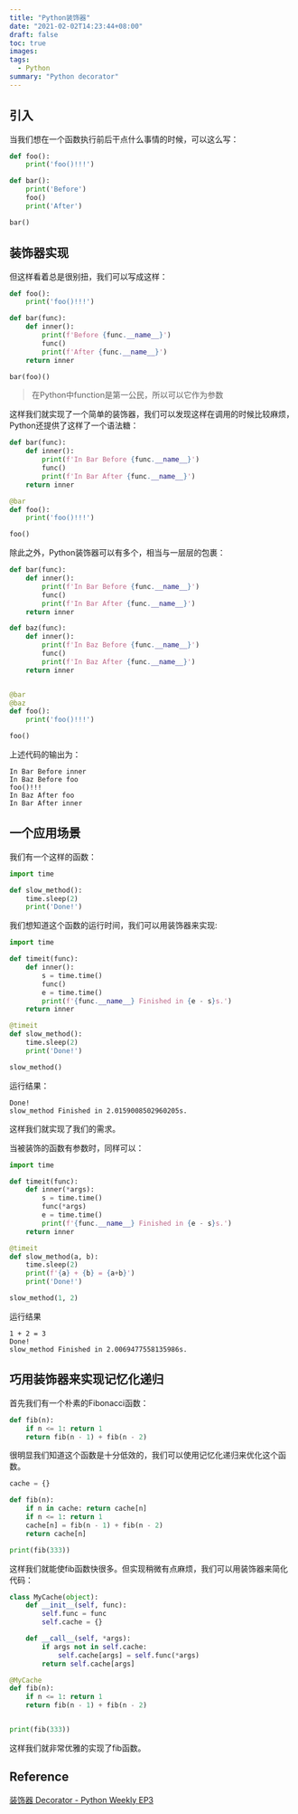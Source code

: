 ```yaml
---
title: "Python装饰器"
date: "2021-02-02T14:23:44+08:00"
draft: false
toc: true
images:
tags:
  - Python
summary: "Python decorator"
---
```


## 引入

当我们想在一个函数执行前后干点什么事情的时候，可以这么写：

```python
def foo():
	print('foo()!!!')

def bar():
	print('Before')
	foo()
	print('After')

bar()
```

## 装饰器实现

但这样看着总是很别扭，我们可以写成这样：

```python
def foo():
	print('foo()!!!')

def bar(func):
	def inner():
		print(f'Before {func.__name__}')
		func()
		print(f'After {func.__name__}')
	return inner

bar(foo)()
```

>在Python中function是第一公民，所以可以它作为参数


这样我们就实现了一个简单的装饰器，我们可以发现这样在调用的时候比较麻烦，Python还提供了这样了一个语法糖：


```python
def bar(func):
	def inner():
		print(f'In Bar Before {func.__name__}')
		func()
		print(f'In Bar After {func.__name__}')
	return inner

@bar
def foo():
	print('foo()!!!')

foo()
```

除此之外，Python装饰器可以有多个，相当与一层层的包裹：

```python
def bar(func):
	def inner():
		print(f'In Bar Before {func.__name__}')
		func()
		print(f'In Bar After {func.__name__}')
	return inner

def baz(func):
	def inner():
		print(f'In Baz Before {func.__name__}')
		func()
		print(f'In Baz After {func.__name__}')
	return inner


@bar
@baz
def foo():
	print('foo()!!!')

foo()
```

上述代码的输出为：
```
In Bar Before inner
In Baz Before foo
foo()!!!
In Baz After foo
In Bar After inner
```

## 一个应用场景

我们有一个这样的函数：

```python
import time

def slow_method():
	time.sleep(2)
	print('Done!')
```

我们想知道这个函数的运行时间，我们可以用装饰器来实现:

```python
import time

def timeit(func):
	def inner():
		s = time.time()
		func()
		e = time.time()
		print(f'{func.__name__} Finished in {e - s}s.')
	return inner

@timeit
def slow_method():
	time.sleep(2)
	print('Done!')

slow_method()
```

运行结果：
```
Done!
slow_method Finished in 2.0159008502960205s.
```

这样我们就实现了我们的需求。

当被装饰的函数有参数时，同样可以：

```python
import time

def timeit(func):
	def inner(*args):
		s = time.time()
		func(*args)
		e = time.time()
		print(f'{func.__name__} Finished in {e - s}s.')
	return inner

@timeit
def slow_method(a, b):
	time.sleep(2)
	print(f'{a} + {b} = {a+b}')
	print('Done!')

slow_method(1, 2)
```

运行结果

```
1 + 2 = 3
Done!
slow_method Finished in 2.0069477558135986s.
```

## 巧用装饰器来实现记忆化递归

首先我们有一个朴素的Fibonacci函数：

```python
def fib(n):
	if n <= 1: return 1
	return fib(n - 1) + fib(n - 2)
```

很明显我们知道这个函数是十分低效的，我们可以使用记忆化递归来优化这个函数。

```python
cache = {}

def fib(n):
	if n in cache: return cache[n]
	if n <= 1: return 1
	cache[n] = fib(n - 1) + fib(n - 2)
	return cache[n]

print(fib(333))
```

这样我们就能使fib函数快很多。但实现稍微有点麻烦，我们可以用装饰器来简化代码：

```python
class MyCache(object):
	def __init__(self, func):
		self.func = func
		self.cache = {}

	def __call__(self, *args):
		if args not in self.cache:
			self.cache[args] = self.func(*args)
		return self.cache[args]

@MyCache
def fib(n):
	if n <= 1: return 1
	return fib(n - 1) + fib(n - 2)


print(fib(333))
```

这样我们就非常优雅的实现了fib函数。


## Reference

[装饰器 Decorator - Python Weekly EP3](https://www.youtube.com/watch?v=5VCywjS8YEA)
